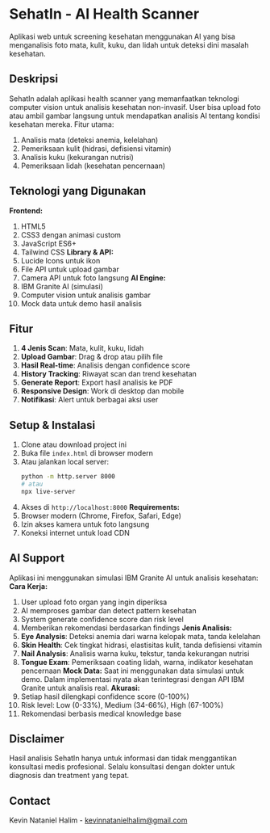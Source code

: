 # SehatIn - AI Health Scanner
Aplikasi web untuk screening kesehatan menggunakan AI yang bisa menganalisis foto mata, kulit, kuku, dan lidah untuk deteksi dini masalah kesehatan.
## Deskripsi
SehatIn adalah aplikasi health scanner yang memanfaatkan teknologi computer vision untuk analisis kesehatan non-invasif. User bisa upload foto atau ambil gambar langsung untuk mendapatkan analisis AI tentang kondisi kesehatan mereka.
Fitur utama:
1. Analisis mata (deteksi anemia, kelelahan)
2. Pemeriksaan kulit (hidrasi, defisiensi vitamin)
3. Analisis kuku (kekurangan nutrisi)
4. Pemeriksaan lidah (kesehatan pencernaan)
## Teknologi yang Digunakan
**Frontend:**
1. HTML5
2. CSS3 dengan animasi custom
3. JavaScript ES6+
4. Tailwind CSS
**Library & API:**
1. Lucide Icons untuk ikon
2. File API untuk upload gambar
3. Camera API untuk foto langsung
**AI Engine:**
1. IBM Granite AI (simulasi)
2. Computer vision untuk analisis gambar
3. Mock data untuk demo hasil analisis
## Fitur
1. **4 Jenis Scan**: Mata, kulit, kuku, lidah
2. **Upload Gambar**: Drag & drop atau pilih file
3. **Hasil Real-time**: Analisis dengan confidence score
4. **History Tracking**: Riwayat scan dan trend kesehatan
5. **Generate Report**: Export hasil analisis ke PDF
6. **Responsive Design**: Work di desktop dan mobile
7. **Notifikasi**: Alert untuk berbagai aksi user
## Setup & Instalasi
1. Clone atau download project ini
2. Buka file `index.html` di browser modern
3. Atau jalankan local server:
   ```bash
   python -m http.server 8000
   # atau
   npx live-server
   ```
4. Akses di `http://localhost:8000`
**Requirements:**
1. Browser modern (Chrome, Firefox, Safari, Edge)
2. Izin akses kamera untuk foto langsung
3. Koneksi internet untuk load CDN
## AI Support
Aplikasi ini menggunakan simulasi IBM Granite AI untuk analisis kesehatan:
**Cara Kerja:**
1. User upload foto organ yang ingin diperiksa
2. AI memproses gambar dan detect pattern kesehatan
3. System generate confidence score dan risk level
4. Memberikan rekomendasi berdasarkan findings
**Jenis Analisis:**
1. **Eye Analysis**: Deteksi anemia dari warna kelopak mata, tanda kelelahan
2. **Skin Health**: Cek tingkat hidrasi, elastisitas kulit, tanda defisiensi vitamin
3. **Nail Analysis**: Analisis warna kuku, tekstur, tanda kekurangan nutrisi
4. **Tongue Exam**: Pemeriksaan coating lidah, warna, indikator kesehatan pencernaan
**Mock Data:**
Saat ini menggunakan data simulasi untuk demo. Dalam implementasi nyata akan terintegrasi dengan API IBM Granite untuk analisis real.
**Akurasi:**
1. Setiap hasil dilengkapi confidence score (0-100%)
2. Risk level: Low (0-33%), Medium (34-66%), High (67-100%)
3. Rekomendasi berbasis medical knowledge base
## Disclaimer
Hasil analisis SehatIn hanya untuk informasi dan tidak menggantikan konsultasi medis profesional. Selalu konsultasi dengan dokter untuk diagnosis dan treatment yang tepat.
## Contact
Kevin Nataniel Halim - kevinnatanielhalim@gmail.com

